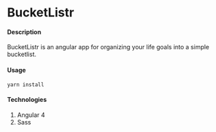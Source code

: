 # BucketListr

#### Description

BucketListr is an angular app for organizing your life goals into a simple bucketlist.

#### Usage

```
yarn install
```

#### Technologies

1. Angular 4
2. Sass
